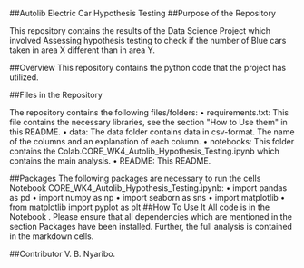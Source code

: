 ##Autolib  Electric Car Hypothesis Testing
##Purpose of the Repository

This repository contains the results of the Data Science Project which involved Assessing hypothesis testing to check if the number of Blue cars taken in area X different than in area Y.

##Overview
This repository contains the python code that the project has utilized.

##Files in the Repository

The repository contains the following files/folders:
•	requirements.txt: This file contains the necessary libraries, see the section "How to Use them" in this README.
•	data: The data folder contains data in csv-format. The name of the columns and an explanation of each column.
•	notebooks: This folder contains the Colab.CORE_WK4_Autolib_Hypothesis_Testing.ipynb which contains the main analysis. 
•	README: This README.

##Packages
The following packages are necessary to run the cells  Notebook CORE_WK4_Autolib_Hypothesis_Testing.ipynb:
•	import pandas as pd
•	import numpy as np
•	import seaborn as sns
•	import matplotlib
•	from matplotlib import pyplot as plt
##How To Use It
All code is in the  Notebook . Please ensure that all dependencies which are mentioned in the section Packages have been installed. Further, the full analysis is contained in the  markdown cells.

##Contributor
  V. B. Nyaribo.

